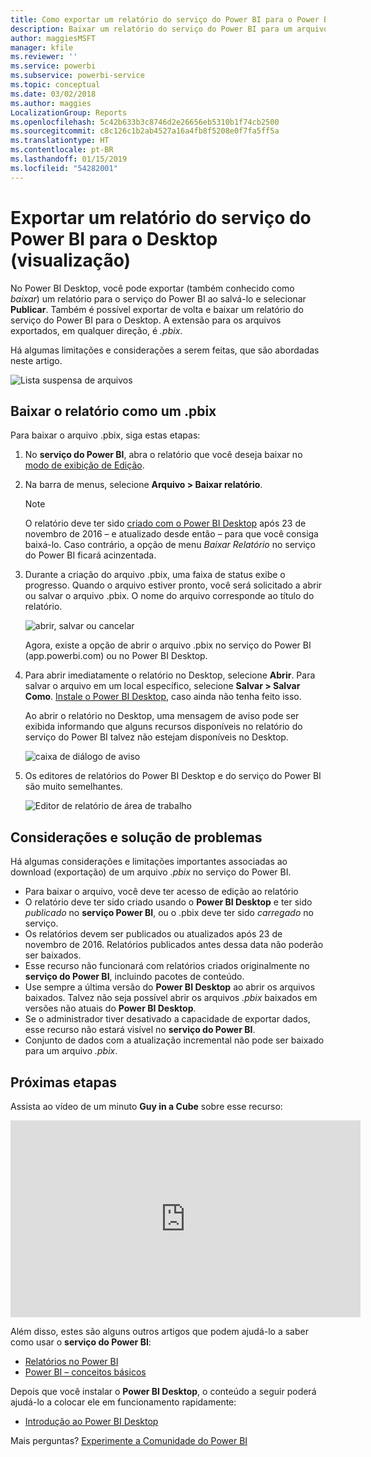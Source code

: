 ```yaml
---
title: Como exportar um relatório do serviço do Power BI para o Power BI Desktop (versão prévia)
description: Baixar um relatório do serviço do Power BI para um arquivo do Power BI Desktop
author: maggiesMSFT
manager: kfile
ms.reviewer: ''
ms.service: powerbi
ms.subservice: powerbi-service
ms.topic: conceptual
ms.date: 03/02/2018
ms.author: maggies
LocalizationGroup: Reports
ms.openlocfilehash: 5c42b633b3c8746d2e26656eb5310b1f74cb2500
ms.sourcegitcommit: c8c126c1b2ab4527a16a4fb8f5208e0f7fa5ff5a
ms.translationtype: HT
ms.contentlocale: pt-BR
ms.lasthandoff: 01/15/2019
ms.locfileid: "54282001"
---
```

# <a name="export-a-report-from-power-bi-service-to-desktop-preview"></a>Exportar um relatório do serviço do Power BI para o Desktop (visualização)
No Power BI Desktop, você pode exportar (também conhecido como *baixar*) um relatório para o serviço do Power BI ao salvá-lo e selecionar **Publicar**. Também é possível exportar de volta e baixar um relatório do serviço do Power BI para o Desktop. A extensão para os arquivos exportados, em qualquer direção, é *.pbix*.

Há algumas limitações e considerações a serem feitas, que são abordadas neste artigo.

![Lista suspensa de arquivos](media/service-export-to-pbix/power-bi-file-export.png)

## <a name="download-the-report-as-a-pbix"></a>Baixar o relatório como um .pbix
Para baixar o arquivo .pbix, siga estas etapas:

1. No **serviço do Power BI**, abra o relatório que você deseja baixar no [modo de exibição de Edição](consumer/end-user-reading-view.md).
2. Na barra de menus, selecione **Arquivo > Baixar relatório**.
   
   > [!NOTE]
   > O relatório deve ter sido [criado com o Power BI Desktop](guided-learning/publishingandsharing.yml?tutorial-step=2) após 23 de novembro de 2016 – e atualizado desde então – para que você consiga baixá-lo. Caso contrário, a opção de menu *Baixar Relatório* no serviço do Power BI ficará acinzentada.
   > 
   > 
3. Durante a criação do arquivo .pbix, uma faixa de status exibe o progresso. Quando o arquivo estiver pronto, você será solicitado a abrir ou salvar o arquivo .pbix. O nome do arquivo corresponde ao título do relatório.
   
    ![abrir, salvar ou cancelar](media/service-export-to-pbix/power-bi-save-pbix.png)
   
    Agora, existe a opção de abrir o arquivo .pbix no serviço do Power BI (app.powerbi.com) ou no Power BI Desktop.     
4. Para abrir imediatamente o relatório no Desktop, selecione **Abrir**. Para salvar o arquivo em um local específico, selecione **Salvar > Salvar Como**. [Instale o Power BI Desktop](desktop-get-the-desktop.md), caso ainda não tenha feito isso.
   
    Ao abrir o relatório no Desktop, uma mensagem de aviso pode ser exibida informando que alguns recursos disponíveis no relatório do serviço do Power BI talvez não estejam disponíveis no Desktop.
   
    ![caixa de diálogo de aviso](media/service-export-to-pbix/power-bi-export-to-pbix_2.png)

5. Os editores de relatórios do Power BI Desktop e do serviço do Power BI são muito semelhantes.  
   
    ![Editor de relatório de área de trabalho](media/service-export-to-pbix/power-bi-desktop.png)

## <a name="considerations-and-troubleshooting"></a>Considerações e solução de problemas
Há algumas considerações e limitações importantes associadas ao download (exportação) de um arquivo *.pbix* no serviço do Power BI.

* Para baixar o arquivo, você deve ter acesso de edição ao relatório
* O relatório deve ter sido criado usando o **Power BI Desktop** e ter sido *publicado* no **serviço Power BI**, ou o .pbix deve ter sido *carregado* no serviço.
* Os relatórios devem ser publicados ou atualizados após 23 de novembro de 2016. Relatórios publicados antes dessa data não poderão ser baixados.
* Esse recurso não funcionará com relatórios criados originalmente no **serviço do Power BI**, incluindo pacotes de conteúdo.
* Use sempre a última versão do **Power BI Desktop** ao abrir os arquivos baixados. Talvez não seja possível abrir os arquivos *.pbix* baixados em versões não atuais do **Power BI Desktop**.
* Se o administrador tiver desativado a capacidade de exportar dados, esse recurso não estará visível no **serviço do Power BI**.
* Conjunto de dados com a atualização incremental não pode ser baixado para um arquivo *.pbix*.

## <a name="next-steps"></a>Próximas etapas
Assista ao vídeo de um minuto **Guy in a Cube** sobre esse recurso:

<iframe width="560" height="315" src="https://www.youtube.com/embed/ymWqU5jiUl0" frameborder="0" allowfullscreen></iframe>

Além disso, estes são alguns outros artigos que podem ajudá-lo a saber como usar o **serviço do Power BI**:

* [Relatórios no Power BI](consumer/end-user-reports.md)
* [Power BI – conceitos básicos](consumer/end-user-basic-concepts.md)

Depois que você instalar o **Power BI Desktop**, o conteúdo a seguir poderá ajudá-lo a colocar ele em funcionamento rapidamente:

* [Introdução ao Power BI Desktop](desktop-getting-started.md)

Mais perguntas? [Experimente a Comunidade do Power BI](http://community.powerbi.com/)   

